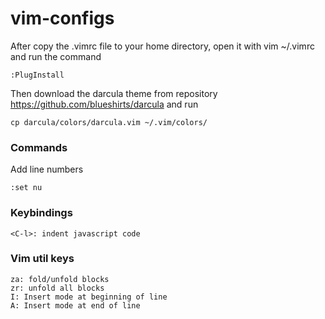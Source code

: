 # vim-configs

After copy the .vimrc file to your home directory, open it with vim ~/.vimrc and run the command
```
:PlugInstall
```

Then download the darcula theme from repository https://github.com/blueshirts/darcula and run
```
cp darcula/colors/darcula.vim ~/.vim/colors/
```

### Commands
Add line numbers
```
:set nu
```

### Keybindings
```
<C-l>: indent javascript code
```

### Vim util keys
```
za: fold/unfold blocks
zr: unfold all blocks
I: Insert mode at beginning of line
A: Insert mode at end of line
```
